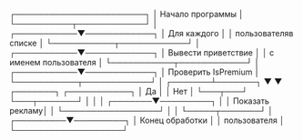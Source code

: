 ┌───────────────────────┐
│ Начало программы      │
└──────────┬────────────┘
            │
┌───────────▼────────────┐
│ Для каждого            │
│ пользователяв списке   │
└───────────┬────────────┘
            │
┌───────────▼────────────┐
│ Вывести приветствие    │
│ с именем пользователя  │
└───────────┬────────────┘
            │
┌───────────▼────────────┐
│ Проверить IsPremium    │
└───────────┬────────────┘
            │
    ┌───────┴───────┐
    ▼               ▼
┌───────┐     ┌───────────┐
│ Да    │     │ Нет       │
└───┬───┘     └───┬───────┘
    │             │
    │     ┌───────▼─────────┐
    │     │ Показать рекламу│
    │     └─────────────────┘
    │             │
    └─────┬───────┘
          │
┌─────────▼─────────┐
│ Конец обработки   │
│ пользователя      │
└───────────────────┘
